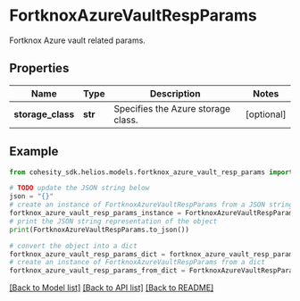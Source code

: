 # FortknoxAzureVaultRespParams

Fortknox Azure vault related params.

## Properties

Name | Type | Description | Notes
------------ | ------------- | ------------- | -------------
**storage_class** | **str** | Specifies the Azure storage class. | [optional] 

## Example

```python
from cohesity_sdk.helios.models.fortknox_azure_vault_resp_params import FortknoxAzureVaultRespParams

# TODO update the JSON string below
json = "{}"
# create an instance of FortknoxAzureVaultRespParams from a JSON string
fortknox_azure_vault_resp_params_instance = FortknoxAzureVaultRespParams.from_json(json)
# print the JSON string representation of the object
print(FortknoxAzureVaultRespParams.to_json())

# convert the object into a dict
fortknox_azure_vault_resp_params_dict = fortknox_azure_vault_resp_params_instance.to_dict()
# create an instance of FortknoxAzureVaultRespParams from a dict
fortknox_azure_vault_resp_params_from_dict = FortknoxAzureVaultRespParams.from_dict(fortknox_azure_vault_resp_params_dict)
```
[[Back to Model list]](../README.md#documentation-for-models) [[Back to API list]](../README.md#documentation-for-api-endpoints) [[Back to README]](../README.md)


